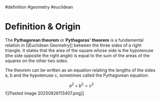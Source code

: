 #definition #geometry #euclidean
# Definition & Origin
The **Pythagorean theorem** or **Pythagoras' theorem** is a fundamental relation in [[Euclidean Geometry]] between the three sides of a right triangle. It states that the area of the square whose side is the hypotenuse (the side opposite the right angle) is equal to the sum of the areas of the squares on the other two sides. 

The theorem can be written as an equation relating the lengths of the sides a, b and the hypotenuse c, sometimes called the Pythagorean equation:

$$a^2+b^2=c^2$$
![[Pasted image 20250826113407.png]]